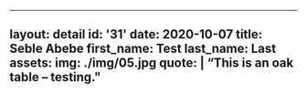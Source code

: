 ---
layout: detail
id: '31'
date: 2020-10-07
title: Seble Abebe
first_name: Test 
last_name: Last
assets:
  img: ./img/05.jpg
quote: |
  “This is an oak table – testing."
  ---
